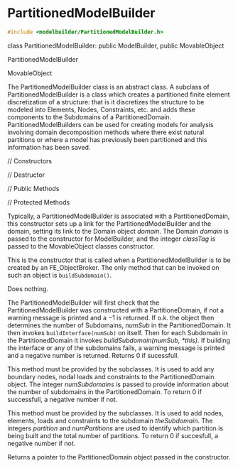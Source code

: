 


# PartitionedModelBuilder 

```cpp
#include <modelbuilder/PartitionedModelBuilder.h>
```



class PartitionedModelBuilder: public ModelBuilder, public
MovableObject



PartitionedModelBuilder


MovableObject






The PartitionedModelBuilder class is an abstract class. A subclass of
PartitionedModelBuilder is a class which creates a partitioned finite
element discretization of a structure: that is it discretizes the
structure to be modeled into Elements, Nodes, Constraints, etc. and adds
these components to the Subdomains of a PartitionedDomain.
PartitionedModelBuilders can be used for creating models for analysis
involving domain decomposition methods where there exist natural
partitions or where a model has previously been partitioned and this
information has been saved.

// Constructors











// Destructor






// Public Methods










// Protected Methods







Typically, a PartitionedModelBuilder is associated with a
PartitionedDomain, this constructor sets up a link for the
PartitionedModelBuilder and the domain, setting its link to the Domain
object *domain*. The Domain *domain* is passed to the constructor for
ModelBuilder, and the integer *classTag* is passed to the MovableObject
classes constructor.

This is the constructor that is called when a PartitionedModelBuilder is
to be created by an FE_ObjectBroker. The only method that can be invoked
on such an object is `buildSubdomain()`.




Does nothing.




The PartitionedModelBuilder will first check that the
PartitionedModelBuilder was constructed with a PartitioneDomain, if not
a warning message is printed and a $-1$ is returned. If o.k. the object
then determines the number of Subdomains, *numSub* in the
PartitionedDomain. It then invokes `buildInterface(numSub)` on itself.
Then for each Subdomain in the PartitionedDomain it invokes
*buildSubdomain(numSub, \*this)*. If building the interface or any of
the subdomains fails, a warning message is printed and a negative number
is returned. Returns $0$ if sucessfull.

This method must be provided by the subclasses. It is used to add any
boundary nodes, nodal loads and constraints to the PartitionedDomain
object. The integer *numSubdomains* is passed to provide information
about the number of subdomains in the PartitionedDomain. To return $0$
if successfull, a negative number if not.

This method must be provided by the subclasses. It is used to add nodes,
elements, loads and constraints to the subdomain *theSubdomain*. The
integers *partition* and *numPartitions* are used to identify which
partition is being built and the total number of partitions. To return
$0$ if succesfull, a negative number if not.




Returns a pointer to the PartitionedDomain object passed in the
constructor.
